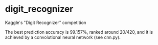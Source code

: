 # digit_recognizer

Kaggle's "Digit Recognizer" competition

The best prediction accuracy is 99.157%, ranked around 20/420, and it is achieved by a convolutional neural network (see cnn.py).


